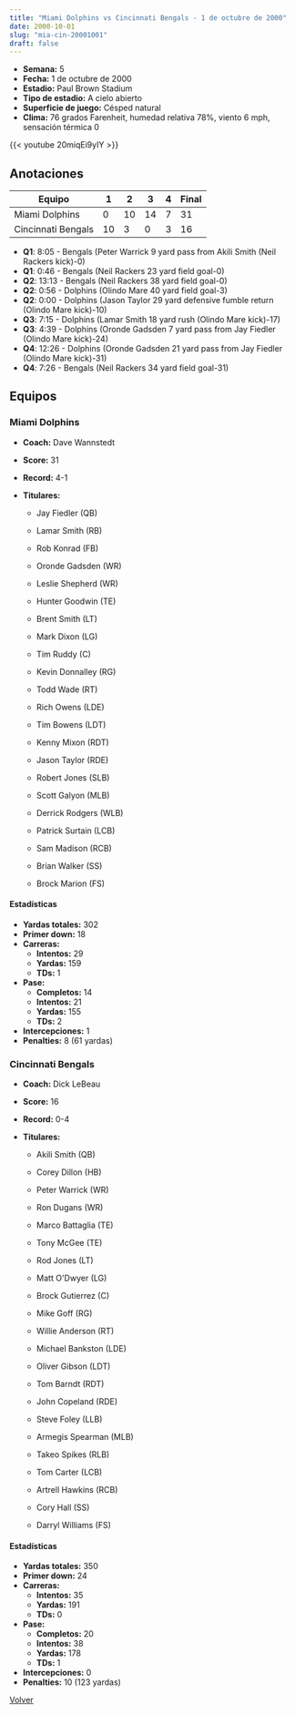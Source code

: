 ```yaml
---
title: "Miami Dolphins vs Cincinnati Bengals - 1 de octubre de 2000"
date: 2000-10-01
slug: "mia-cin-20001001"
draft: false
---
```


- **Semana:** 5
- **Fecha:** 1 de octubre de 2000
- **Estadio:** Paul Brown Stadium
- **Tipo de estadio:** A cielo abierto
- **Superficie de juego:** Césped natural
- **Clima:** 76 grados Farenheit, humedad relativa 78%, viento 6 mph, sensación térmica 0


{{< youtube 20miqEi9yIY >}}


## Anotaciones
| Equipo | 1 | 2 | 3 | 4 | Final |
|--------|---|---|---|---|-------|
| Miami Dolphins  | 0 | 10 | 14 | 7  | 31 |
| Cincinnati Bengals  | 10 | 3 | 0 | 3  | 16 |
- **Q1**: 8:05 - Bengals (Peter Warrick 9 yard pass from Akili Smith (Neil Rackers kick)-0)
- **Q1**: 0:46 - Bengals (Neil Rackers 23 yard field goal-0)
- **Q2**: 13:13 - Bengals (Neil Rackers 38 yard field goal-0)
- **Q2**: 0:56 - Dolphins (Olindo Mare 40 yard field goal-3)
- **Q2**: 0:00 - Dolphins (Jason Taylor 29 yard defensive fumble return (Olindo Mare kick)-10)
- **Q3**: 7:15 - Dolphins (Lamar Smith 18 yard rush (Olindo Mare kick)-17)
- **Q3**: 4:39 - Dolphins (Oronde Gadsden 7 yard pass from Jay Fiedler (Olindo Mare kick)-24)
- **Q4**: 12:26 - Dolphins (Oronde Gadsden 21 yard pass from Jay Fiedler (Olindo Mare kick)-31)
- **Q4**: 7:26 - Bengals (Neil Rackers 34 yard field goal-31)


## Equipos


### Miami Dolphins
* **Coach:** Dave Wannstedt
* **Score:** 31
* **Record:** 4-1
* **Titulares:** 

  * Jay Fiedler (QB) 

  * Lamar Smith (RB) 

  * Rob Konrad (FB) 

  * Oronde Gadsden (WR) 

  * Leslie Shepherd (WR) 

  * Hunter Goodwin (TE) 

  * Brent Smith (LT) 

  * Mark Dixon (LG) 

  * Tim Ruddy (C) 

  * Kevin Donnalley (RG) 

  * Todd Wade (RT) 

  * Rich Owens (LDE) 

  * Tim Bowens (LDT) 

  * Kenny Mixon (RDT) 

  * Jason Taylor (RDE) 

  * Robert Jones (SLB) 

  * Scott Galyon (MLB) 

  * Derrick Rodgers (WLB) 

  * Patrick Surtain (LCB) 

  * Sam Madison (RCB) 

  * Brian Walker (SS) 

  * Brock Marion (FS) 

#### Estadísticas
* **Yardas totales:** 302
* **Primer down:** 18
* **Carreras:**
  * **Intentos:** 29
  * **Yardas:** 159
  * **TDs:** 1
* **Pase:**
  * **Completos:** 14
  * **Intentos:** 21
  * **Yardas:** 155
  * **TDs:** 2
* **Intercepciones:** 1
* **Penalties:** 8 (61 yardas)

### Cincinnati Bengals
* **Coach:** Dick LeBeau
* **Score:** 16
* **Record:** 0-4
* **Titulares:** 

  * Akili Smith (QB) 

  * Corey Dillon (HB) 

  * Peter Warrick (WR) 

  * Ron Dugans (WR) 

  * Marco Battaglia (TE) 

  * Tony McGee (TE) 

  * Rod Jones (LT) 

  * Matt O'Dwyer (LG) 

  * Brock Gutierrez (C) 

  * Mike Goff (RG) 

  * Willie Anderson (RT) 

  * Michael Bankston (LDE) 

  * Oliver Gibson (LDT) 

  * Tom Barndt (RDT) 

  * John Copeland (RDE) 

  * Steve Foley (LLB) 

  * Armegis Spearman (MLB) 

  * Takeo Spikes (RLB) 

  * Tom Carter (LCB) 

  * Artrell Hawkins (RCB) 

  * Cory Hall (SS) 

  * Darryl Williams (FS) 

#### Estadísticas
* **Yardas totales:** 350
* **Primer down:** 24
* **Carreras:**
  * **Intentos:** 35
  * **Yardas:** 191
  * **TDs:** 0
* **Pase:**
  * **Completos:** 20
  * **Intentos:** 38
  * **Yardas:** 178
  * **TDs:** 1
* **Intercepciones:** 0
* **Penalties:** 10 (123 yardas)


[Volver](/historia/2000)
